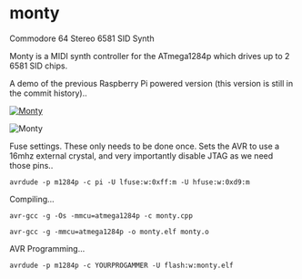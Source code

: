 monty
=====

Commodore 64 Stereo 6581 SID Synth

Monty is a MIDI synth controller for the ATmega1284p which drives up to 2 6581 SID chips.

A demo of the previous Raspberry Pi powered version (this version is still in the commit history)..

[![Monty](http://img.youtube.com/vi/0jyIRRmpcOg/0.jpg)](http://www.youtube.com/watch?v=0jyIRRmpcOg)

![Monty](http://kamome.slipperyseal.net/monty-pcb1.jpg "Monty")

Fuse settings. These only needs to be done once. Sets the AVR to use a 16mhz external crystal, and very importantly disable JTAG as we need those pins..

  `avrdude -p m1284p -c pi -U lfuse:w:0xff:m -U hfuse:w:0xd9:m`

Compiling...

  `avr-gcc -g -Os -mmcu=atmega1284p -c monty.cpp`
  
  `avr-gcc -g -mmcu=atmega1284p -o monty.elf monty.o` 

AVR Programming...

  `avrdude -p m1284p -c YOURPROGAMMER -U flash:w:monty.elf`

